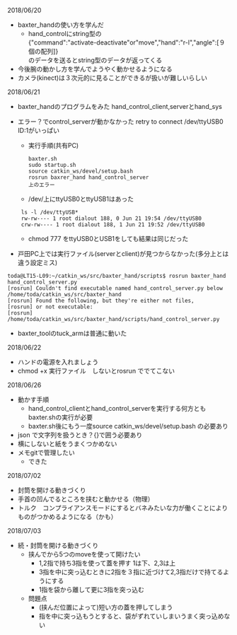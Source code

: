 2018/06/20
* baxter_handの使い方を学んだ
  * hand_controlにstring型の  
  {"command":"activate-deactivate"or"move","hand":"r-l","angle":[９個の配列]}  
  のデータを送るとstring型のデータが返ってくる
* 今後腕の動かし方を学んでようやく動かせるようになる
* カメラ(kinect)は３次元的に見ることができるが扱いが難しいらしい

2018/06/21
* baxter_handのプログラムをみた
  hand_control_client,serverとhand_sys
* エラー？でcontrol_serverが動かなかった
  retry to connect /dev/ttyUSB0 ID:1がいっぱい
  * 実行手順(共有PC)
    ```
    baxter.sh
    sudo startup.sh
    source catkin_ws/devel/setup.bash
    rosrun baxrer_hand hand_control_server
    上のエラー
    ```
  * /dev/上にttyUSB0とttyUSB1はあった
  ```  
   ls -l /dev/ttyUSB*
   rw-rw---- 1 root dialout 188, 0 Jun 21 19:54 /dev/ttyUSB0
   crw-rw---- 1 root dialout 188, 1 Jun 21 19:52 /dev/ttyUSB0
   ```
  * chmod 777 をttyUSB0とUSB1をしても結果は同じだった

* 戸田PC上では実行ファイル(serverとclient)が見つからなかった(多分上とは違う設定ミス)
```
toda@LT15-L09:~/catkin_ws/src/baxter_hand/scripts$ rosrun baxter_hand hand_control_server.py
[rosrun] Couldn't find executable named hand_control_server.py below /home/toda/catkin_ws/src/baxter_hand
[rosrun] Found the following, but they're either not files,
[rosrun] or not executable:
[rosrun] /home/toda/catkin_ws/src/baxter_hand/scripts/hand_control_server.py
```
* baxter_toolのtuck_armは普通に動いた

2018/06/22
* ハンドの電源を入れましょう
* chmod +x 実行ファイル　しないとrosrun ででてこない

2018/06/26
* 動かす手順
  * hand_control_clientとhand_control_serverを実行する何方ともbaxter.shの実行が必要
  * baxter.sh後にもう一度source catkin_ws/devel/setup.bash  の必要あり
* json で文字列を扱うとき？{}で囲う必要あり
* 横にしないと紙をうまくつかめない
* メモgitで管理したい
  * できた

2018/07/02
* 封筒を開ける動きづくり
* 手首の凹んでるところを挟むと動かせる（物理）
* トルク　コンプライアンスモードにするとバネみたいな力が働くことによりものがつかめるようになる（かも）

2018/07/03
* 続・封筒を開ける動きづくり
  * 挟んでから5つのmoveを使って開けたい
    * 1,2指で持ち3指を使って蓋を押す 1は下、2,3は上
    * 3指を中に突っ込むときに2指を３指に近づけて2,3指だけで持てるようにする
    * 1指を袋から離して更に3指を突っ込む
  * 問題点
    * (挟んだ位置によって)短い方の蓋を押してしまう
    * 指を中に突っ込もうとすると、袋がずれていしまいうまく突っ込めない
